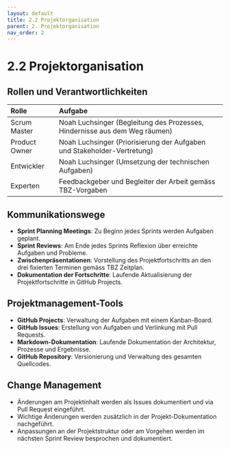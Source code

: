 ```yaml
---
layout: default
title: 2.2 Projektorganisation
parent: 2. Projektorganisation
nav_order: 2
---
```


# 2.2 Projektorganisation 

## Rollen und Verantwortlichkeiten

| Rolle | Aufgabe |
|:---|:---|
| Scrum Master | Noah Luchsinger (Begleitung des Prozesses, Hindernisse aus dem Weg räumen) |
| Product Owner | Noah Luchsinger (Priorisierung der Aufgaben und Stakeholder-Vertretung) |
| Entwickler | Noah Luchsinger (Umsetzung der technischen Aufgaben) |
| Experten | Feedbackgeber und Begleiter der Arbeit gemäss TBZ-Vorgaben |

## Kommunikationswege

- **Sprint Planning Meetings**: Zu Beginn jedes Sprints werden Aufgaben geplant.
- **Sprint Reviews**: Am Ende jedes Sprints Reflexion über erreichte Aufgaben und Probleme.
- **Zwischenpräsentationen**: Vorstellung des Projektfortschritts an den drei fixierten Terminen gemäss TBZ Zeitplan.
- **Dokumentation der Fortschritte**: Laufende Aktualisierung der Projektfortschritte in GitHub Projects.

## Projektmanagement-Tools

- **GitHub Projects**: Verwaltung der Aufgaben mit einem Kanban-Board.
- **GitHub Issues**: Erstellung von Aufgaben und Verlinkung mit Pull Requests.
- **Markdown-Dokumentation**: Laufende Dokumentation der Architektur, Prozesse und Ergebnisse.
- **GitHub Repository**: Versionierung und Verwaltung des gesamten Quellcodes.

## Change Management

- Änderungen am Projektinhalt werden als Issues dokumentiert und via Pull Request eingeführt.
- Wichtige Änderungen werden zusätzlich in der Projekt-Dokumentation nachgeführt.
- Anpassungen an der Projektstruktur oder am Vorgehen werden im nächsten Sprint Review besprochen und dokumentiert.